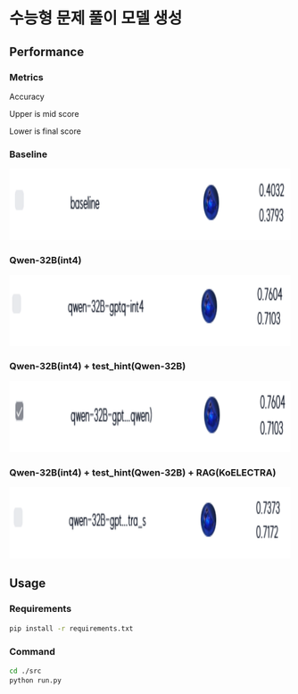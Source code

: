 # 수능형 문제 풀이 모델 생성
## Performance
### Metrics 
Accuracy

Upper is mid score

Lower is final score

### Baseline

<img src='./images/baseline.png' height='128'>

### Qwen-32B(int4)

<img src='./images/qwen.png' height='128'>

### Qwen-32B(int4) + test_hint(Qwen-32B)

<img src='./images/hint.png' height='128'>

### Qwen-32B(int4) + test_hint(Qwen-32B) + RAG(KoELECTRA)

<img src='./images/rag.png' height='128'>

## Usage
### Requirements
```bash
pip install -r requirements.txt
```

### Command
```bash
cd ./src
python run.py
```
